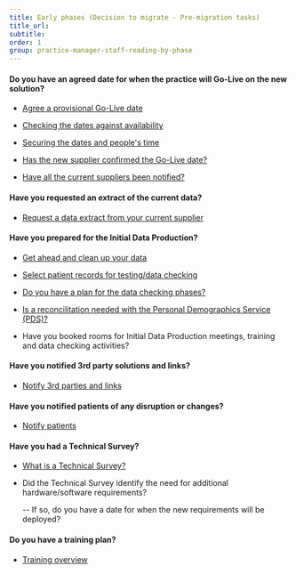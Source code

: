 ```yaml
---
title: Early phases (Decision to migrate - Pre-migration tasks)
title_url:
subtitle: 
order: 1
group: practice-manager-staff-reading-by-phase
---
```


#### Do you have an agreed date for when the practice will Go-Live on the new solution?

* [Agree a provisional Go-Live date](/prm-practice-migration/blob/master/guide/00-get-started.md#agree-a-provisional-go-live-date)
<!-- [Update] Relinked to "get started' page -->

* [Checking the dates against availability](/prm-practice-migration/guide/kick-off#check-dates-against-availability)

* [Securing the dates and people's time](/prm-practice-migration/guide/kick-off#secure-your-dates-and-peoples-time)

* [Has the new supplier confirmed the Go-Live date?](/prm-practice-migration/guide/get-started#procure-the-new-system)
<!-- [Update] Need to REMOVE THIS LINK; May not be required step in the Buying Catalogue -->

* [Have all the current suppliers been notified?](/prm-practice-migration/guide/get-started#decommission-the-existingold-system-system)


#### Have you requested an extract of the current data?

* [Request a data extract from your current supplier](/prm-practice-migration/blob/master/guide/03-pre-migration-planning.md#request-a-data-extract-from-your-existing-supplier-request-data-extract)
<!-- [Update] Relinked to "Pre-Migration" page -->

#### Have you prepared for the Initial Data Production?

* [Get ahead and clean up your data](/prm-practice-migration/blob/master/guide/03-pre-migration-planning.md#clean-up-the-current-system-data)
<!-- [Update] Relinked to "pre-migration" page -->

* [Select patient records for testing/data checking](/prm-practice-migration/blob/master/guide/03-pre-migration-planning.md#data-checking-preparation-data-checking-prep)
<!-- [Update] Relinked to "pre-migration" page -->

* [Do you have a plan for the data checking phases?](/prm-practice-migration/guide/initial-data-production#data-checking)

* [Is a reconcilitation needed with the Personal Demographics Service (PDS)?](/prm-practice-migration/guide/pre-migration-tasks#is-a-reconciliation-needed)

* Have you booked rooms for Initial Data Production meetings, training and data checking activities?

#### Have you notified 3rd party solutions and links?

* [Notify 3rd parties and links](/prm-practice-migration/guide/pre-migration-tasks#notification-of-3rd-parties-and-links)


#### Have you notified patients of any disruption or changes?

* [Notify patients](/prm-practice-migration/guide/pre-migration-tasks#notification-of-patients)

#### Have you had a Technical Survey?

* [What is a Technical Survey?](/prm-practice-migration/guide/technical-survey)

* Did the Technical Survey identify the need for additional hardware/software requirements?

  -- If so, do you have a date for when the new requirements will be deployed?

#### Do you have a training plan?

* [Training overview](/prm-practice-migration/guide/training)

